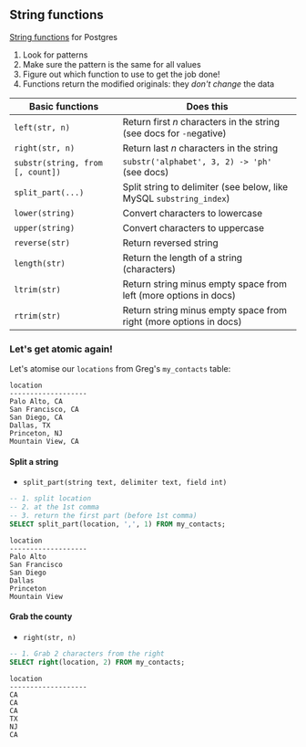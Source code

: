 ## String functions

[String functions](https://www.postgresql.org/docs/current/static/functions-string.html) for Postgres

1. Look for patterns
2. Make sure the pattern is the same for all values
3. Figure out which function to use to get the job done!
4. Functions return the modified originals: they _don't change_ the data

| Basic functions                  | Does this                                                            |
| -------------------------------- | -------------------------------------------------------------------- |
| `left(str, n)`                   | Return first _n_ characters in the string (see docs for `-n`egative) |
| `right(str, n)`                  | Return last _n_ characters in the string                             |
| `substr(string, from [, count])` | `substr('alphabet', 3, 2) -> 'ph'` (see docs)                        |
| `split_part(...)`                | Split string to delimiter (see below, like MySQL `substring_index`)  |
| `lower(string)`                  | Convert characters to lowercase                                      |
| `upper(string)`                  | Convert characters to uppercase                                      |
| `reverse(str)`                   | Return reversed string                                               |
| `length(str)`                    | Return the length of a string (characters)                           |
| `ltrim(str)`                     | Return string minus empty space from left (more options in docs)     |
| `rtrim(str)`                     | Return string minus empty space from right (more options in docs)    |


### Let's get atomic again!

Let's atomise our `locations` from Greg's `my_contacts` table:

```text
location      
-------------------
Palo Alto, CA
San Francisco, CA
San Diego, CA
Dallas, TX
Princeton, NJ
Mountain View, CA
```

#### Split a string

- `split_part(string text, delimiter text, field int)`

```sql
-- 1. split location
-- 2. at the 1st comma
-- 3. return the first part (before 1st comma)
SELECT split_part(location, ',', 1) FROM my_contacts;
```
```text
location      
-------------------
Palo Alto
San Francisco
San Diego
Dallas
Princeton
Mountain View
```

#### Grab the county

- `right(str, n)`

```sql
-- 1. Grab 2 characters from the right
SELECT right(location, 2) FROM my_contacts;
```

```text
location      
-------------------
CA
CA
CA
TX
NJ
CA
```
